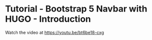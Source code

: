 # Tutorial - Bootstrap 5 Navbar with HUGO - Introduction

Watch the video at <https://youtu.be/bt6be18-cxg>